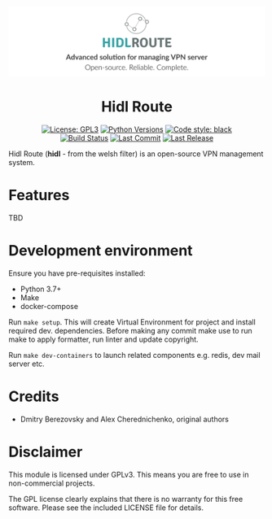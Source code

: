 ![HidlRoute Cover Picture](https://raw.githubusercontent.com/HidlRoute/hidlroute-server/master/docs/assets/cover-picture.svg "HidlRoute Cover Picture")

<h1 align="center">Hidl Route</h1>
<p align="center">
<a href="https://github.com/hidlroute/hidlroute-server/"><img src="https://img.shields.io/github/license/hidlroute/hidlroute-server?style=for-the-badge" title="License: GPL3"/></a> 
<a href="https://pypi.org/project/hidlroute-server/"><img src="https://img.shields.io/pypi/pyversions/hidlroute-server?style=for-the-badge" title="Python Versions"/></a> 
<a href="https://github.com/psf/black/"><img src="https://img.shields.io/badge/Code%20Style-black-black?style=for-the-badge" title="Code style: black"/></a>
<br>
<a href="https://github.com/hidlroute/hidlroute-server/actions/workflows/sanity-check.yml"><img src="https://img.shields.io/github/workflow/status/hidlroute/hidlroute-server/Sanity%20Check?style=for-the-badge" title="Build Status"/></a>
<a href="https://github.com/hidlroute/hidlroute-server/"><img src="https://img.shields.io/github/last-commit/hidlroute/hidlroute-server?style=for-the-badge" title="Last Commit"/></a> 
<a href="https://github.com/hidlroute/hidlroute-server/releases/"><img src="https://img.shields.io/github/release-date/hidlroute/hidlroute-server?style=for-the-badge" title="Last Release"/></a> 
</p>

Hidl Route (**hidl** - from the welsh filter) is an open-source VPN management system.

# Features

TBD

# Development environment

Ensure you have pre-requisites installed:

* Python 3.7+
* Make
* docker-compose

Run `make setup`. This will create Virtual Environment for project and install required dev. dependencies. Before making
any commit make use to run make to apply formatter, run linter and update copyright.

Run `make dev-containers` to launch related components e.g. redis, dev mail server etc.

# Credits

* Dmitry Berezovsky and Alex Cherednichenko, original authors

# Disclaimer

This module is licensed under GPLv3. This means you are free to use in non-commercial projects.

The GPL license clearly explains that there is no warranty for this free software. Please see the included LICENSE file
for details.
